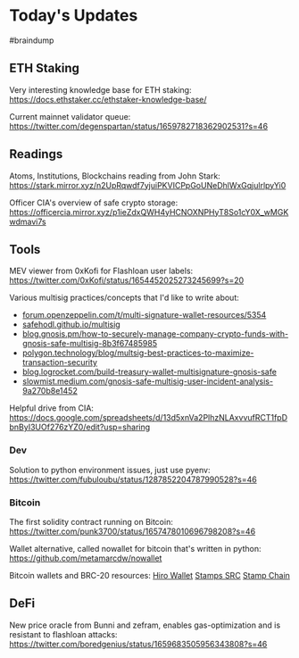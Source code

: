 # Today's Updates
#braindump 

## ETH Staking

Very interesting knowledge base for ETH staking:
https://docs.ethstaker.cc/ethstaker-knowledge-base/

Current mainnet validator queue:
https://twitter.com/degenspartan/status/1659782718362902531?s=46

## Readings

Atoms, Institutions, Blockchains reading from John Stark:
https://stark.mirror.xyz/n2UpRqwdf7yjuiPKVICPpGoUNeDhlWxGqjulrlpyYi0

Officer CIA's overview of safe crypto storage:
https://officercia.mirror.xyz/p1ieZdxQWH4yHCNOXNPHyT8So1cY0X_wMGKwdmavi7s

## Tools

MEV viewer from 0xKofi for Flashloan user labels:
https://twitter.com/0xKofi/status/1654452025273245699?s=20

Various multisig practices/concepts that I'd like to write about:
 - [forum.openzeppelin.com/t/multi-signature-wallet-resources/5354](http://forum.openzeppelin.com/t/multi-signature-wallet-resources/5354)
-   [safehodl.github.io/multisig](https://safehodl.github.io/multisig)
-   [blog.gnosis.pm/how-to-securely-manage-company-crypto-funds-with-gnosis-safe-multisig-8b3f67485985](https://blog.gnosis.pm/how-to-securely-manage-company-crypto-funds-with-gnosis-safe-multisig-8b3f67485985)
-   [polygon.technology/blog/multsig-best-practices-to-maximize-transaction-security](https://polygon.technology/blog/multsig-best-practices-to-maximize-transaction-security)
-   [blog.logrocket.com/build-treasury-wallet-multisignature-gnosis-safe](https://blog.logrocket.com/build-treasury-wallet-multisignature-gnosis-safe)
-   [slowmist.medium.com/gnosis-safe-multisig-user-incident-analysis-9a270b8e1452](https://slowmist.medium.com/gnosis-safe-multisig-user-incident-analysis-9a270b8e1452)

Helpful drive from CIA:
https://docs.google.com/spreadsheets/d/13d5xnVa2PlhzNLAxvvufRCT1fpDbnByI3UOf276zYZ0/edit?usp=sharing

### Dev

Solution to python environment issues, just use pyenv:
https://twitter.com/fubuloubu/status/1287852204787990528?s=46

### Bitcoin

The first solidity contract running on Bitcoin:
https://twitter.com/punk3700/status/1657478010696798208?s=46

Wallet alternative, called nowallet for bitcoin that's written in python:
https://github.com/metamarcdw/nowallet

Bitcoin wallets and BRC-20 resources:
[Hiro Wallet](https://wallet.hiro.so/ "https://wallet.hiro.so/")
[Stamps SRC](https://stampsrc.github.io/ "https://stampsrc.github.io/")
[Stamp Chain](https://stampchain.io/ "https://stampchain.io/")

## DeFi

New price oracle from Bunni and zefram, enables gas-optimization and is resistant to flashloan attacks:
https://twitter.com/boredgenius/status/1659683505956343808?s=46